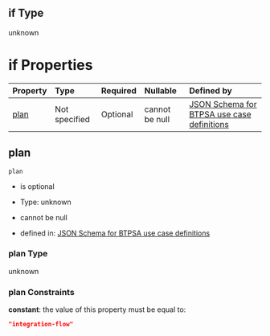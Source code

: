 ## if Type

unknown

# if Properties

| Property      | Type          | Required | Nullable       | Defined by                                                                                                                                                                                                                                  |
| :------------ | :------------ | :------- | :------------- | :------------------------------------------------------------------------------------------------------------------------------------------------------------------------------------------------------------------------------------------ |
| [plan](#plan) | Not specified | Optional | cannot be null | [JSON Schema for BTPSA use case definitions](btpsa-usecase-properties-services-items-allof-1-then-allof-55-then-allof-1-if-properties-plan.md "undefined#/properties/services/items/allOf/1/then/allOf/55/then/allOf/1/if/properties/plan") |

## plan



`plan`

*   is optional

*   Type: unknown

*   cannot be null

*   defined in: [JSON Schema for BTPSA use case definitions](btpsa-usecase-properties-services-items-allof-1-then-allof-55-then-allof-1-if-properties-plan.md "undefined#/properties/services/items/allOf/1/then/allOf/55/then/allOf/1/if/properties/plan")

### plan Type

unknown

### plan Constraints

**constant**: the value of this property must be equal to:

```json
"integration-flow"
```
